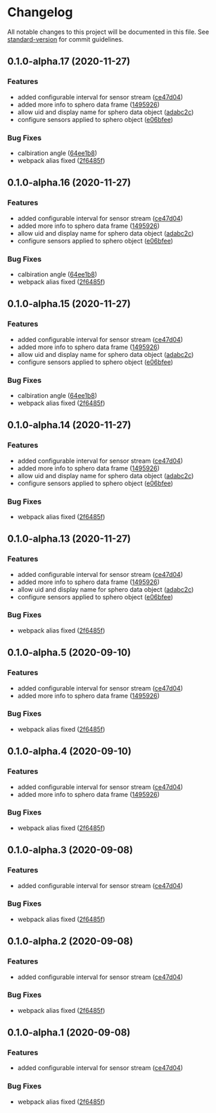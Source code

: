 # Changelog

All notable changes to this project will be documented in this file. See [standard-version](https://github.com/conventional-changelog/standard-version) for commit guidelines.

## 0.1.0-alpha.17 (2020-11-27)


### Features

* added configurable interval for sensor stream ([ce47d04](https://github.com/OpenHPS/openhps-sphero/commit/ce47d040bac5766ea263f8ce6a065c841a6b3d37))
* added more info to sphero data frame ([1495926](https://github.com/OpenHPS/openhps-sphero/commit/1495926a14a8f3699aefbc2af3c61669d9ad2609))
* allow uid and display name for sphero data object ([adabc2c](https://github.com/OpenHPS/openhps-sphero/commit/adabc2cde8734872348130e9a41d163a18c1a345))
* configure sensors applied to sphero object ([e06bfee](https://github.com/OpenHPS/openhps-sphero/commit/e06bfee23a93d712f57f93c13dd8765c223253b2))


### Bug Fixes

* calbiration angle ([64ee1b8](https://github.com/OpenHPS/openhps-sphero/commit/64ee1b8701189c7107c752d0361281e03338c117))
* webpack alias fixed ([2f6485f](https://github.com/OpenHPS/openhps-sphero/commit/2f6485f18b96e07fba6a0f8710db7086f8a680a3))

## 0.1.0-alpha.16 (2020-11-27)


### Features

* added configurable interval for sensor stream ([ce47d04](https://github.com/OpenHPS/openhps-sphero/commit/ce47d040bac5766ea263f8ce6a065c841a6b3d37))
* added more info to sphero data frame ([1495926](https://github.com/OpenHPS/openhps-sphero/commit/1495926a14a8f3699aefbc2af3c61669d9ad2609))
* allow uid and display name for sphero data object ([adabc2c](https://github.com/OpenHPS/openhps-sphero/commit/adabc2cde8734872348130e9a41d163a18c1a345))
* configure sensors applied to sphero object ([e06bfee](https://github.com/OpenHPS/openhps-sphero/commit/e06bfee23a93d712f57f93c13dd8765c223253b2))


### Bug Fixes

* calbiration angle ([64ee1b8](https://github.com/OpenHPS/openhps-sphero/commit/64ee1b8701189c7107c752d0361281e03338c117))
* webpack alias fixed ([2f6485f](https://github.com/OpenHPS/openhps-sphero/commit/2f6485f18b96e07fba6a0f8710db7086f8a680a3))

## 0.1.0-alpha.15 (2020-11-27)


### Features

* added configurable interval for sensor stream ([ce47d04](https://github.com/OpenHPS/openhps-sphero/commit/ce47d040bac5766ea263f8ce6a065c841a6b3d37))
* added more info to sphero data frame ([1495926](https://github.com/OpenHPS/openhps-sphero/commit/1495926a14a8f3699aefbc2af3c61669d9ad2609))
* allow uid and display name for sphero data object ([adabc2c](https://github.com/OpenHPS/openhps-sphero/commit/adabc2cde8734872348130e9a41d163a18c1a345))
* configure sensors applied to sphero object ([e06bfee](https://github.com/OpenHPS/openhps-sphero/commit/e06bfee23a93d712f57f93c13dd8765c223253b2))


### Bug Fixes

* calbiration angle ([64ee1b8](https://github.com/OpenHPS/openhps-sphero/commit/64ee1b8701189c7107c752d0361281e03338c117))
* webpack alias fixed ([2f6485f](https://github.com/OpenHPS/openhps-sphero/commit/2f6485f18b96e07fba6a0f8710db7086f8a680a3))

## 0.1.0-alpha.14 (2020-11-27)


### Features

* added configurable interval for sensor stream ([ce47d04](https://github.com/OpenHPS/openhps-sphero/commit/ce47d040bac5766ea263f8ce6a065c841a6b3d37))
* added more info to sphero data frame ([1495926](https://github.com/OpenHPS/openhps-sphero/commit/1495926a14a8f3699aefbc2af3c61669d9ad2609))
* allow uid and display name for sphero data object ([adabc2c](https://github.com/OpenHPS/openhps-sphero/commit/adabc2cde8734872348130e9a41d163a18c1a345))
* configure sensors applied to sphero object ([e06bfee](https://github.com/OpenHPS/openhps-sphero/commit/e06bfee23a93d712f57f93c13dd8765c223253b2))


### Bug Fixes

* webpack alias fixed ([2f6485f](https://github.com/OpenHPS/openhps-sphero/commit/2f6485f18b96e07fba6a0f8710db7086f8a680a3))

## 0.1.0-alpha.13 (2020-11-27)


### Features

* added configurable interval for sensor stream ([ce47d04](https://github.com/OpenHPS/openhps-sphero/commit/ce47d040bac5766ea263f8ce6a065c841a6b3d37))
* added more info to sphero data frame ([1495926](https://github.com/OpenHPS/openhps-sphero/commit/1495926a14a8f3699aefbc2af3c61669d9ad2609))
* allow uid and display name for sphero data object ([adabc2c](https://github.com/OpenHPS/openhps-sphero/commit/adabc2cde8734872348130e9a41d163a18c1a345))
* configure sensors applied to sphero object ([e06bfee](https://github.com/OpenHPS/openhps-sphero/commit/e06bfee23a93d712f57f93c13dd8765c223253b2))


### Bug Fixes

* webpack alias fixed ([2f6485f](https://github.com/OpenHPS/openhps-sphero/commit/2f6485f18b96e07fba6a0f8710db7086f8a680a3))

## 0.1.0-alpha.5 (2020-09-10)


### Features

* added configurable interval for sensor stream ([ce47d04](https://github.com/OpenHPS/openhps-sphero/commit/ce47d040bac5766ea263f8ce6a065c841a6b3d37))
* added more info to sphero data frame ([1495926](https://github.com/OpenHPS/openhps-sphero/commit/1495926a14a8f3699aefbc2af3c61669d9ad2609))


### Bug Fixes

* webpack alias fixed ([2f6485f](https://github.com/OpenHPS/openhps-sphero/commit/2f6485f18b96e07fba6a0f8710db7086f8a680a3))

## 0.1.0-alpha.4 (2020-09-10)


### Features

* added configurable interval for sensor stream ([ce47d04](https://github.com/OpenHPS/openhps-sphero/commit/ce47d040bac5766ea263f8ce6a065c841a6b3d37))
* added more info to sphero data frame ([1495926](https://github.com/OpenHPS/openhps-sphero/commit/1495926a14a8f3699aefbc2af3c61669d9ad2609))


### Bug Fixes

* webpack alias fixed ([2f6485f](https://github.com/OpenHPS/openhps-sphero/commit/2f6485f18b96e07fba6a0f8710db7086f8a680a3))

## 0.1.0-alpha.3 (2020-09-08)


### Features

* added configurable interval for sensor stream ([ce47d04](https://github.com/OpenHPS/openhps-sphero/commit/ce47d040bac5766ea263f8ce6a065c841a6b3d37))


### Bug Fixes

* webpack alias fixed ([2f6485f](https://github.com/OpenHPS/openhps-sphero/commit/2f6485f18b96e07fba6a0f8710db7086f8a680a3))

## 0.1.0-alpha.2 (2020-09-08)


### Features

* added configurable interval for sensor stream ([ce47d04](https://github.com/OpenHPS/openhps-sphero/commit/ce47d040bac5766ea263f8ce6a065c841a6b3d37))


### Bug Fixes

* webpack alias fixed ([2f6485f](https://github.com/OpenHPS/openhps-sphero/commit/2f6485f18b96e07fba6a0f8710db7086f8a680a3))

## 0.1.0-alpha.1 (2020-09-08)


### Features

* added configurable interval for sensor stream ([ce47d04](https://github.com/OpenHPS/openhps-sphero/commit/ce47d040bac5766ea263f8ce6a065c841a6b3d37))


### Bug Fixes

* webpack alias fixed ([2f6485f](https://github.com/OpenHPS/openhps-sphero/commit/2f6485f18b96e07fba6a0f8710db7086f8a680a3))
